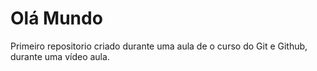# Olá Mundo
 Primeiro repositorio criado durante uma aula de o curso do Git e Github, durante uma vídeo aula.
